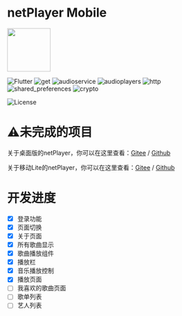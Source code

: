 # netPlayer Mobile
<img src="https://s2.loli.net/2023/08/25/6zDgU5biZlcp19w.png" width="100px">

![Flutter](https://img.shields.io/badge/Flutter-3.13-blue?logo=Flutter)
![get](https://img.shields.io/badge/get-4.6.5-red)
![audioservice](https://img.shields.io/badge/audio_service-0.18.10-green)
![audioplayers](https://img.shields.io/badge/audioplayers-1.1.0-yellow)
![http](https://img.shields.io/badge/http-1.1.0-orange)
![shared_preferences](https://img.shields.io/badge/shared_preferences-2.2.0-lightgreen)
![crypto](https://img.shields.io/badge/crypto-3.0.3-lightblue)

![License](https://img.shields.io/badge/License-MIT-dark_green)

# ⚠️未完成的项目

关于桌面版的netPlayer，你可以在这里查看：[Gitee](https://gitee.com/Ryan-zhou/net-player) / [Github](https://github.com/Zhoucheng133/net-player)

关于移动Lite的netPlayer，你可以在这里查看：[Gitee](https://gitee.com/Ryan-zhou/net-player_-lite) / [Github](https://github.com/Zhoucheng133/neyPlayer_Lite)

# 开发进度
- [x] 登录功能
- [x] 页面切换
- [x] 关于页面
- [x] 所有歌曲显示
- [x] 歌曲播放组件
- [x] 播放栏
- [x] 音乐播放控制
- [x] 播放页面
- [ ] 我喜欢的歌曲页面
- [ ] 歌单列表
- [ ] 艺人列表